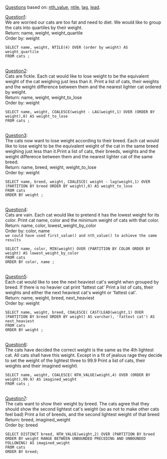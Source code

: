 [Questions](https://www.windowfunctions.com/questions/grouping/) based on: 
[nth_value](https://docs.oracle.com/cd/E11882_01/server.112/e41084/functions114.htm#SQLRF30031), 
[ntile](https://docs.microsoft.com/en-us/sql/t-sql/functions/ntile-transact-sql?view=sql-server-ver15_),
[lag](https://docs.microsoft.com/en-us/sql/t-sql/functions/lag-transact-sql?view=sql-server-ver15),
[lead](https://docs.microsoft.com/en-us/sql/t-sql/functions/lead-transact-sql?view=sql-server-ver15).


[Question1](https://www.windowfunctions.com/questions/grouping/0): \
We are worried our cats are too fat and need to diet.
We would like to group the cats into quartiles by their weight. \
Return: name, weight, weight_quartile \
Order by: weight

```
SELECT name, weight, NTILE(4) OVER (order by weight) AS weight_quartile
FROM cats ;
```
\
[Question2](https://www.windowfunctions.com/questions/grouping/1): \
Cats are fickle. Each cat would like to lose weight to be the equivalent weight of the cat weighing just less than it.
Print a list of cats, their weights and the weight difference between them and the nearest lighter cat ordered by weight. \
Return: name, weight, weight_to_lose \
Order by: weight 

```
SELECT name, weight, COALESCE(weight - LAG(weight,1) OVER (ORDER BY weight),0) AS weight_to_lose
FROM cats ;
```
\
[Question3](https://www.windowfunctions.com/questions/grouping/2): \
The cats now want to lose weight according to their breed. Each cat would like to lose weight to be the equivalent weight of the cat in the same breed weighing just less than it.Print a list of cats, their breeds, weights and the weight difference between them and the nearest lighter cat of the same breed. \
Return: name, breed, weight, weight_to_lose \
Order by: weight 
```
SELECT name, breed, weight, COALESCE( weight - lag(weight,1) OVER (PARTITION BY breed ORDER BY weight),0) AS weight_to_lose
FROM cats
ORDER BY weight ;
```
\
[Question4](https://www.windowfunctions.com/questions/grouping/3): \
Cats are vain. Each cat would like to pretend it has the lowest weight for its color.
Print cat name, color and the minimum weight of cats with that color. \
Return: name, color, lowest_weight_by_color\
Order by: color, name \
`we could have used first_value() and nth_value() to achieve the same results`
```
SELECT name, color, MIN(weight) OVER (PARTITION BY COLOR ORDER BY weight) AS lowest_weight_by_color
FROM cats
ORDER BY color, name ;
```

\
[Question5](https://www.windowfunctions.com/questions/grouping/4): \
Each cat would like to see the next heaviest cat's weight when grouped by breed. If there is no heavier cat print 'fattest cat'
Print a list of cats, their weights and either the next heaviest cat's weight or 'fattest cat'.\
Return: name, weight, breed, next_heaviest \
Order by: weight 
```
SELECT name, weight, breed, COALESCE( CAST(LEAD(weight,1) OVER (PARTITION BY breed ORDER BY weight) AS varchar), 'fattest cat') AS next_heaviest
FROM cats
ORDER BY weight ;
```

\
[Question6](https://www.windowfunctions.com/questions/grouping/5): \
The cats have decided the correct weight is the same as the 4th lightest cat. All cats shall have this weight. Except in a fit of jealous rage they decide to set the weight of the lightest three to 99.9
Print a list of cats, their weights and their imagined weight\

```
SELECT name, weight, COALESCE( NTH_VALUE(weight,4) OVER (ORDER BY weight),99.9) AS imagined_weight
FROM cats ;
```

\
[Question7](https://www.windowfunctions.com/questions/grouping/6): \
The cats want to show their weight by breed. The cats agree that they should show the second lightest cat's weight (so as not to make other cats feel bad)
Print a list of breeds, and the second lightest weight of that breed \
Return: breed, imagined_weight \
Order by: breed

```
SELECT DISTINCT breed, NTH_VALUE(weight,2) OVER (PARTITION BY breed ORDER BY weight RANGE BETWEEN UNBOUNDED PRECEDING AND UNBOUNDED FOLLOWING) AS imagined_weight
FROM cats 
ORDER BY breed;
```
